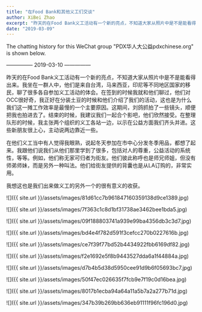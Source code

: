 ```yaml
---
title: "在Food Bank和其他义工们交谈"
author: XiBei Zhao
excerpt: "昨天的在Food Bank义工活动有一个新的亮点，不知道大家从照片中是不是能看得出来。我坐在一群人中，他们是来自台湾，马来西亚，印尼等不同国家的移民，聊了很多各自参加义工活动的体会。在签到的时候我就和他们聊过，他们对OCC很好奇，我正好在分装土豆的时候和他们介绍了我们的活动，这也是为什么我们这一摊工作效率是最慢的一个主要原因。"
date: "2019-03-09"
---
```


The chatting history for this WeChat group "PDX华人大公益pdxchinese.org" is shown below.

—————  2019-03-10  —————

昨天的在Food Bank义工活动有一个新的亮点，不知道大家从照片中是不是能看得出来。我坐在一群人中，他们是来自台湾，马来西亚，印尼等不同地区国家的移民，聊了很多各自参加义工活动的体会。在签到的时候我就和他们聊过，他们对OCC很好奇，我正好在分装土豆的时候和他们介绍了我们的活动，这也是为什么我们这一摊工作效率是最慢的一个主要原因。这期间，刘鸽抓拍了一些镜头，顺便把我也拍进去了。结束的时候，我建议我们一起合个影吧，他们欣然接受。在整理队形的时候，我主张两个组织的义工各站一边，以示在公益方面我们齐头并进。这些新朋友很上心，主动说两边靠近一些。

在他们义工当中有人觉得我眼熟，说起冬天参加在市中心分发冬季用品，都想了起来。我跟他们说我们从他们那里学到了很多，包括对人的尊重，公益活动的系统性，等等。例如，他们称无家可归者为街友。他们彼此称呼也是师兄师姐，但没有师弟师妹，而是另外一种叫法。他们给街友提供的背囊也是从LA订购的，非常实用。

我想这也是我们出来做义工的另外一个的很有意义的收获。

![]({{ site.url }}/assets/images/81d61cc7b961847160359138d9ce1389.jpg)

![]({{ site.url }}/assets/images/7f363c1c8d1bf31738ae3462bee1bda5.jpg)

![]({{ site.url }}/assets/images/09f188803741a939e99ba4356db3c3d7.jpg)

![]({{ site.url }}/assets/images/bd4e4f782d591f3cefcc270b0227616b.jpg)

![]({{ site.url }}/assets/images/ce7f39f77bd52b4434922fbb6169df82.jpg)

![]({{ site.url }}/assets/images/f2e1692e5f8b9443527dda6a1f44884a.jpg)

![]({{ site.url }}/assets/images/d7b4b5d38d5950cee91d9b6f05693bc7.jpg)

![]({{ site.url }}/assets/images/50f47ec026635f7fcb9e7f19c0d16bea.jpg)

![]({{ site.url }}/assets/images/8017b1ecba94a64a11a5b7a2a277b71d.jpg)

![]({{ site.url }}/assets/images/347b39b269bb636eb91111f96fc196d0.jpg)

